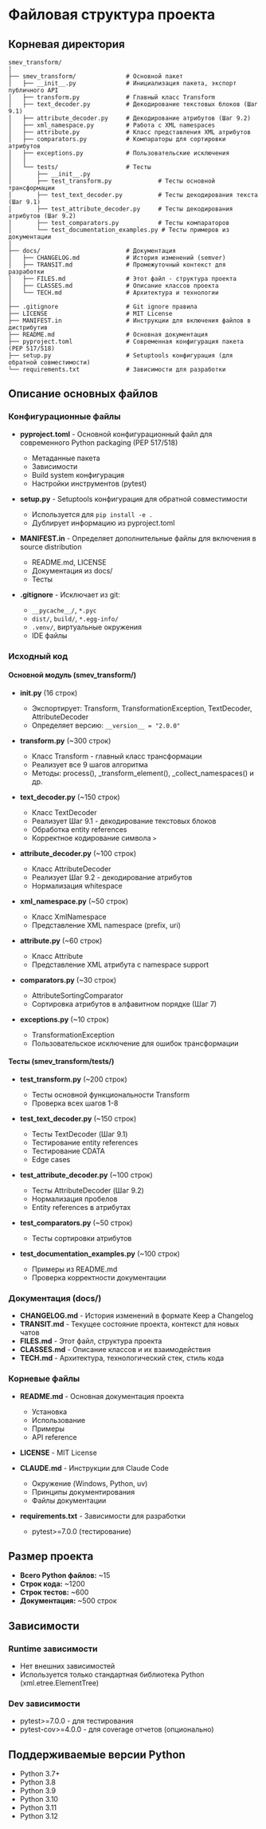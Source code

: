 # Файловая структура проекта

## Корневая директория

```
smev_transform/
│
├── smev_transform/              # Основной пакет
│   ├── __init__.py              # Инициализация пакета, экспорт публичного API
│   ├── transform.py             # Главный класс Transform
│   ├── text_decoder.py          # Декодирование текстовых блоков (Шаг 9.1)
│   ├── attribute_decoder.py     # Декодирование атрибутов (Шаг 9.2)
│   ├── xml_namespace.py         # Работа с XML namespaces
│   ├── attribute.py             # Класс представления XML атрибутов
│   ├── comparators.py           # Компараторы для сортировки атрибутов
│   ├── exceptions.py            # Пользовательские исключения
│   │
│   └── tests/                   # Тесты
│       ├── __init__.py
│       ├── test_transform.py             # Тесты основной трансформации
│       ├── test_text_decoder.py          # Тесты декодирования текста (Шаг 9.1)
│       ├── test_attribute_decoder.py     # Тесты декодирования атрибутов (Шаг 9.2)
│       ├── test_comparators.py           # Тесты компараторов
│       └── test_documentation_examples.py # Тесты примеров из документации
│
├── docs/                        # Документация
│   ├── CHANGELOG.md             # История изменений (semver)
│   ├── TRANSIT.md               # Промежуточный контекст для разработки
│   ├── FILES.md                 # Этот файл - структура проекта
│   ├── CLASSES.md               # Описание классов проекта
│   └── TECH.md                  # Архитектура и технологии
│
├── .gitignore                   # Git ignore правила
├── LICENSE                      # MIT License
├── MANIFEST.in                  # Инструкции для включения файлов в дистрибутив
├── README.md                    # Основная документация
├── pyproject.toml               # Современная конфигурация пакета (PEP 517/518)
├── setup.py                     # Setuptools конфигурация (для обратной совместимости)
└── requirements.txt             # Зависимости для разработки
```

## Описание основных файлов

### Конфигурационные файлы

- **pyproject.toml** - Основной конфигурационный файл для современного Python packaging (PEP 517/518)
  - Метаданные пакета
  - Зависимости
  - Build system конфигурация
  - Настройки инструментов (pytest)

- **setup.py** - Setuptools конфигурация для обратной совместимости
  - Используется для `pip install -e .`
  - Дублирует информацию из pyproject.toml

- **MANIFEST.in** - Определяет дополнительные файлы для включения в source distribution
  - README.md, LICENSE
  - Документация из docs/
  - Тесты

- **.gitignore** - Исключает из git:
  - `__pycache__/`, `*.pyc`
  - `dist/`, `build/`, `*.egg-info/`
  - `.venv/`, виртуальные окружения
  - IDE файлы

### Исходный код

#### Основной модуль (smev_transform/)

- **__init__.py** (16 строк)
  - Экспортирует: Transform, TransformationException, TextDecoder, AttributeDecoder
  - Определяет версию: `__version__ = "2.0.0"`

- **transform.py** (~300 строк)
  - Класс Transform - главный класс трансформации
  - Реализует все 9 шагов алгоритма
  - Методы: process(), _transform_element(), _collect_namespaces() и др.

- **text_decoder.py** (~150 строк)
  - Класс TextDecoder
  - Реализует Шаг 9.1 - декодирование текстовых блоков
  - Обработка entity references
  - Корректное кодирование символа `>`

- **attribute_decoder.py** (~100 строк)
  - Класс AttributeDecoder
  - Реализует Шаг 9.2 - декодирование атрибутов
  - Нормализация whitespace

- **xml_namespace.py** (~50 строк)
  - Класс XmlNamespace
  - Представление XML namespace (prefix, uri)

- **attribute.py** (~60 строк)
  - Класс Attribute
  - Представление XML атрибута с namespace support

- **comparators.py** (~30 строк)
  - AttributeSortingComparator
  - Сортировка атрибутов в алфавитном порядке (Шаг 7)

- **exceptions.py** (~10 строк)
  - TransformationException
  - Пользовательское исключение для ошибок трансформации

#### Тесты (smev_transform/tests/)

- **test_transform.py** (~200 строк)
  - Тесты основной функциональности Transform
  - Проверка всех шагов 1-8

- **test_text_decoder.py** (~150 строк)
  - Тесты TextDecoder (Шаг 9.1)
  - Тестирование entity references
  - Тестирование CDATA
  - Edge cases

- **test_attribute_decoder.py** (~100 строк)
  - Тесты AttributeDecoder (Шаг 9.2)
  - Нормализация пробелов
  - Entity references в атрибутах

- **test_comparators.py** (~50 строк)
  - Тесты сортировки атрибутов

- **test_documentation_examples.py** (~100 строк)
  - Примеры из README.md
  - Проверка корректности документации

### Документация (docs/)

- **CHANGELOG.md** - История изменений в формате Keep a Changelog
- **TRANSIT.md** - Текущее состояние проекта, контекст для новых чатов
- **FILES.md** - Этот файл, структура проекта
- **CLASSES.md** - Описание классов и их взаимодействия
- **TECH.md** - Архитектура, технологический стек, стиль кода

### Корневые файлы

- **README.md** - Основная документация проекта
  - Установка
  - Использование
  - Примеры
  - API reference

- **LICENSE** - MIT License

- **CLAUDE.md** - Инструкции для Claude Code
  - Окружение (Windows, Python, uv)
  - Принципы документирования
  - Файлы документации

- **requirements.txt** - Зависимости для разработки
  - pytest>=7.0.0 (тестирование)

## Размер проекта

- **Всего Python файлов:** ~15
- **Строк кода:** ~1200
- **Строк тестов:** ~600
- **Документация:** ~500 строк

## Зависимости

### Runtime зависимости
- Нет внешних зависимостей
- Используется только стандартная библиотека Python (xml.etree.ElementTree)

### Dev зависимости
- pytest>=7.0.0 - для тестирования
- pytest-cov>=4.0.0 - для coverage отчетов (опционально)

## Поддерживаемые версии Python

- Python 3.7+
- Python 3.8
- Python 3.9
- Python 3.10
- Python 3.11
- Python 3.12

